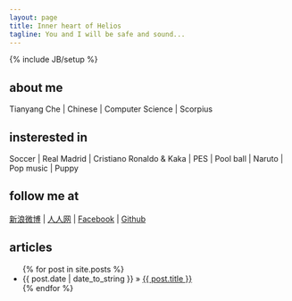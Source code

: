 ```yaml
---
layout: page
title: Inner heart of Helios
tagline: You and I will be safe and sound...
---
```

{% include JB/setup %}


## about me
Tianyang Che | Chinese | Computer Science | Scorpius

## insterested in
Soccer | Real Madrid | Cristiano Ronaldo & Kaka | PES | Pool ball | Naruto | Pop music | Puppy

## follow me at
[新浪微博](https://www.weibo.com/yangkklt) | [人人网](https://www.renren.com/249216848) | [Facebook](https://www.facebook.com/yangkklt) | [Github](https://github.com/tianyangche)

## articles
<ul class="posts">
  {% for post in site.posts %}
    <li><span>{{ post.date | date_to_string }}</span> &raquo; <a href="{{ BASE_PATH }}{{ post.url }}">{{ post.title }}</a></li>
  {% endfor %}
</ul>



